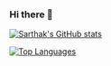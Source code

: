 ### Hi there 👋

[![Sarthak's GitHub stats](https://github-readme-stats.vercel.app/api?username=sarthak-mahapatra&hide=issues&show=reviews,prs_merged,prs_merged_percentage&show_icons=true&theme=dark)](https://github.com/anuraghazra/github-readme-stats)

[![Top Languages](https://github-readme-stats.vercel.app/api/top-langs/?username=sarthak-mahapatra&theme=dark&layout=donut)](https://github.com/anuraghazra/github-readme-stats)


<!--
**sarthak-mahapatra/sarthak-mahapatra** is a ✨ _special_ ✨ repository because its `README.md` (this file) appears on your GitHub profile.

Here are some ideas to get you started:

- 🔭 I’m currently working on ...
- 🌱 I’m currently learning ...
- 👯 I’m looking to collaborate on ...
- 🤔 I’m looking for help with ...
- 💬 Ask me about ...
- 📫 How to reach me: ...
- 😄 Pronouns: ...
- ⚡ Fun fact: ...
-->
